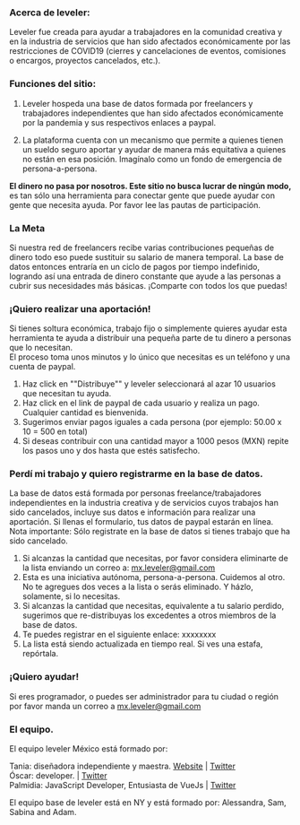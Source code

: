 ### Acerca de leveler:
Leveler fue creada para ayudar a trabajadores en la comunidad creativa y en la industria de servicios que han sido afectados económicamente por las restricciones de COVID19 (cierres y cancelaciones de eventos, comisiones o encargos, proyectos cancelados, etc.).

### Funciones del sitio:
1. Leveler hospeda una base de datos formada por freelancers y trabajadores independientes que han sido afectados económicamente por la pandemia y sus respectivos enlaces a paypal.

2. La plataforma cuenta con un mecanismo que permite a quienes tienen un sueldo seguro aportar y ayudar de manera más equitativa a quienes no están en esa posición. Imagínalo como un fondo de emergencia de persona-a-persona. 

**El dinero no pasa por nosotros. Este sitio no busca lucrar de ningún modo,** es tan sólo una herramienta para conectar gente que puede ayudar con gente que necesita ayuda. Por favor lee las pautas de participación. 

### La Meta
Si nuestra red de freelancers recibe varias contribuciones pequeñas de dinero todo eso puede sustituir su salario de manera temporal. La base de datos entonces entraría en un ciclo de pagos por tiempo indefinido, logrando así una entrada de dinero constante que ayude a las personas a cubrir sus necesidades más básicas.  ¡Comparte con todos los que puedas!
 
### ¡Quiero realizar una aportación!
Si tienes soltura económica, trabajo fijo o simplemente quieres ayudar esta herramienta te ayuda a distribuir una pequeña parte de tu dinero a personas que lo necesitan.   
El proceso toma unos minutos y lo único que necesitas es un teléfono y una cuenta de paypal.

1. Haz click en ""Distribuye"" y leveler seleccionará al azar 10 usuarios que necesitan tu ayuda.
2. Haz click en el link de paypal de cada usuario y realiza un pago. Cualquier cantidad es bienvenida.
3. Sugerimos enviar pagos iguales a cada persona (por ejemplo: 50.00 x 10 = 500 en total)
4. Si deseas contribuir con una cantidad mayor a 1000 pesos (MXN) repite los pasos uno y dos hasta que estés satisfecho.




### Perdí mi trabajo y quiero registrarme en la base de datos.
La base de datos está formada por personas freelance/trabajadores independientes en la industria creativa y de servicios cuyos trabajos han sido cancelados, incluye sus datos e información para realizar una aportación. Si llenas el formulario, tus datos de paypal estarán en línea. 
Nota importante: Sólo registrate en la base de datos si tienes trabajo que  ha sido cancelado.

1. Si alcanzas la cantidad que necesitas, por favor considera eliminarte de la lista enviando un correo a:  mx.leveler@gmail.com
2. Esta es una iniciativa autónoma, persona-a-persona. Cuidemos al otro. No te agregues dos veces a la lista o serás eliminado. Y házlo, solamente, si lo necesitas.
3. Si alcanzas la cantidad que necesitas, equivalente a tu salario perdido, sugerimos que re-distribuyas los excedentes a otros miembros de la base de datos.
4. Te puedes registrar en el siguiente enlace: xxxxxxxx
5. La lista está siendo actualizada en tiempo real. Si ves una estafa, repórtala.

### ¡Quiero ayudar!
Si eres programador, o puedes ser administrador para tu ciudad o región por favor manda un correo a mx.leveler@gmail.com

### El equipo.
El equipo leveler México está formado por:

Tania: diseñadora independiente y maestra. [Website](https://tanialili.me/) | [Twitter](https://twitter.com/tanialili)  
Óscar: developer. | [Twitter](https://twitter.com/oscar_cb)  
Palmidia: JavaScript Developer, Entusiasta de VueJs | [Twitter](https://twitter.com/jetzable)  


El equipo base de leveler está en NY y está formado por: Alessandra, Sam, Sabina and Adam. 
